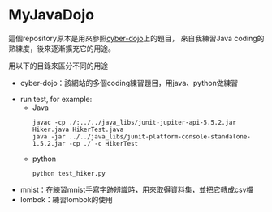 # MyJavaDojo

這個repository原本是用來參照[cyber-dojo](http://cyber-dojo.org)上的題目，
來自我練習Java coding的熟練度，後來逐漸擴充它的用途。

用以下的目錄來區分不同的用途

* cyber-dojo：該網站的多個coding練習題目，用java、python做練習
- run test, for example:
  - Java
    ```
    javac -cp ./:../../java_libs/junit-jupiter-api-5.5.2.jar Hiker.java HikerTest.java
    java -jar ../../java_libs/junit-platform-console-standalone-1.5.2.jar -cp ./ -c HikerTest
    ```
  - python
    ```
    python test_hiker.py
    ```

* mnist：在練習mnist手寫字跡辨識時，用來取得資料集，並把它轉成csv檔
* lombok：練習lombok的使用
